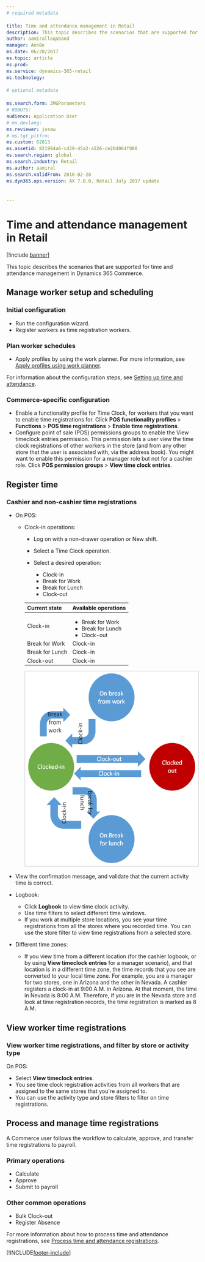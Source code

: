 ```yaml
---
# required metadata

title: Time and attendance management in Retail
description: This topic describes the scenarios that are supported for time and attendance management in Dynamics 365 Commerce. 
author: aamirallaqaband
manager: AnnBe
ms.date: 06/20/2017
ms.topic: article
ms.prod: 
ms.service: dynamics-365-retail
ms.technology: 

# optional metadata

ms.search.form: JMGParameters
# ROBOTS: 
audience: Application User
# ms.devlang: 
ms.reviewer: josaw
# ms.tgt_pltfrm: 
ms.custom: 62813
ms.assetid: 821994a6-cd29-45a3-a526-ce204064f080
ms.search.region: global
ms.search.industry: Retail
ms.author: aamiral
ms.search.validFrom: 2016-02-28
ms.dyn365.ops.version: AX 7.0.0, Retail July 2017 update


---
```


# Time and attendance management in Retail

[!include [banner](includes/banner.md)]

This topic describes the scenarios that are supported for time and attendance management in Dynamics 365 Commerce.

## Manage worker setup and scheduling

### Initial configuration

- Run the configuration wizard.
- Register workers as time registration workers.

### Plan worker schedules

- Apply profiles by using the work planner. For more information, see [Apply profiles using work planner](https://technet.microsoft.com/library/aa551234.aspx).

For information about the configuration steps, see [Setting up time and attendance](https://technet.microsoft.com/library/aa496971.aspx).

### Commerce-specific configuration

- Enable a functionality profile for Time Clock, for workers that you want to enable time registrations for. Click **POS functionality profiles** &gt; **Functions** &gt; **POS time registrations** &gt; **Enable time registrations**.
- Configure point of sale (POS) permissions groups to enable the View timeclock entries permission. This permission lets a user view the time clock registrations of other workers in the store (and from any other store that the user is associated with, via the address book). You might want to enable this permission for a manager role but not for a cashier role. Click **POS permission groups** &gt; **View time clock entries**.

## Register time

### Cashier and non-cashier time registrations

- On POS:

    - Clock-in operations:

        - Log on with a non-drawer operation or New shift.
        - Select a Time Clock operation.
        - Select a desired operation:

            - Clock-in
            - Break for Work
            - Break for Lunch
            - Clock-out

        <table>
        <thead>
        <tr>
        <th>Current state</th>
        <th>Available operations</th>
        </tr>
        </thead>
        <tbody>
        <tr>
        <td>Clock-in</td>
        <td>
        <ul>
        <li>Break for Work</li>
        <li>Break for Lunch</li>
        <li>Clock-out</li>
        </ul>
        </td>
        </tr>
        <tr>
        <td>Break for Work</td>
        <td>Clock-in</td>
        </tr>
        <tr>
        <td>Break for Lunch</td>
        <td>Clock-in</td>
        </tr>
        <tr>
        <td>Clock-out</td>
        <td>Clock-in</td>
        </tr>
        </tbody>
        </table>

        [![Time Clock States](./media/timeclockstates.png)](./media/timeclockstates.png)

- View the confirmation message, and validate that the current activity time is correct.
- Logbook:

    - Click **Logbook** to view time clock activity.
    - Use time filters to select different time windows.
    - If you work at multiple store locations, you see your time registrations from all the stores where you recorded time. You can use the store filter to view time registrations from a selected store.

- Different time zones:

    - If you view time from a different location (for the cashier logbook, or by using **View timeclock entries** for a manager scenario), and that location is in a different time zone, the time records that you see are converted to your local time zone. For example, you are a manager for two stores, one in Arizona and the other in Nevada. A cashier registers a clock-in at 9:00 A.M. in Arizona. At that moment, the time in Nevada is 8:00 A.M. Therefore, if you are in the Nevada store and look at time registration records, the time registration is marked as 8 A.M.

## View worker time registrations

### View worker time registrations, and filter by store or activity type

On POS:

- Select **View timeclock entries**.
- You see time clock registration activities from all workers that are assigned to the same stores that you're assigned to.
- You can use the activity type and store filters to filter on time registrations.

## Process and manage time registrations

A Commerce user follows the workflow to calculate, approve, and transfer time registrations to payroll.

### Primary operations

- Calculate
- Approve
- Submit to payroll

### Other common operations

- Bulk Clock-out
- Register Absence

For more information about how to process time and attendance registrations, see [Process time and attendance registrations](https://technet.microsoft.com/library/aa573180.aspx).


[!INCLUDE[footer-include](../includes/footer-banner.md)]